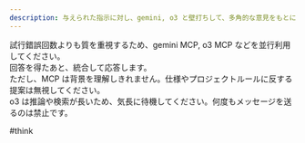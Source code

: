 ```yaml
---
description: 与えられた指示に対し、gemini, o3 と壁打ちして、多角的な意見をもとに対応します。
---
```


試行錯誤回数よりも質を重視するため、gemini MCP, o3 MCP などを並行利用してください。  
回答を得たあと、統合して応答します。  
ただし、MCP は背景を理解しきれません。仕様やプロジェクトルールに反する提案は無視してください。  
o3 は推論や検索が長いため、気長に待機してください。何度もメッセージを送るのは禁止です。

#think
